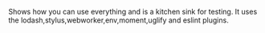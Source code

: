 Shows how you can use everything and is a kitchen sink for testing.
It uses the lodash,stylus,webworker,env,moment,uglify and eslint plugins.

